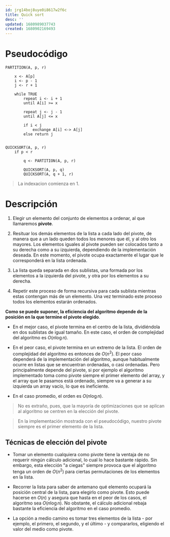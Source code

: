 ```yaml
---
id: jrg14boj8uye0i8617w2f6c
title: Quick sort
desc: ''
updated: 1680989037743
created: 1680902169493
---
```


# Pseudocódigo

```
PARTITION(A, p, r)

    x <- A[p]
    i <- p - 1
    j <- r + 1

    while TRUE
        repeat i <- i + 1
        until A[i] >= x

        repeat j <- j - 1
        until A[j] <= x

        if i < j
            exchange A[i] <-> A[j]
        else return j


QUICKSORT(A, p, r)
    if p < r

        q <- PARTITION(A, p, r)

        QUICKSORT(A, p, q)
        QUICKSORT(A, q + 1, r)
```

> La indexacion comienza en 1.

# Descripción

1. Elegir un elemento del conjunto de elementos a ordenar, al que llamaremos **pivote**.

2. Resituar los demás elementos de la lista a cada lado del pivote, de manera que a un lado queden todos los menores que él, y al otro los mayores. Los elementos iguales al pivote pueden ser colocados tanto a su derecha como a su izquierda, dependiendo de la implementación deseada. En este momento, el pivote ocupa exactamente el lugar que le corresponderá en la lista ordenada.

3. La lista queda separada en dos sublistas, una formada por los elementos a la izquierda del pivote, y otra por los elementos a su derecha.

4. Repetir este proceso de forma recursiva para cada sublista mientras estas contengan más de un elemento. Una vez terminado este proceso todos los elementos estarán ordenados.

**Como se puede suponer, la eficiencia del algoritmo depende de la posición en la que termine el pivote elegido**.

- En el mejor caso, el pivote termina en el centro de la lista, dividiéndola en dos sublistas de igual tamaño. En este caso, el orden de complejidad del algoritmo es $O(n\log n)$.

- En el peor caso, el pivote termina en un extremo de la lista. El orden de complejidad del algoritmo es entonces de $O(n^2)$. El peor caso dependerá de la implementación del algoritmo, aunque habitualmente ocurre en listas que se encuentran ordenadas, o casi ordenadas. Pero principalmente depende del pivote, si por ejemplo el algoritmo implementado toma como pivote siempre el primer elemento del array, y el array que le pasamos está ordenado, siempre va a generar a su izquierda un array vacío, lo que es ineficiente.

- En el caso promedio, el orden es $O(n\log n)$.

> No es extraño, pues, que la mayoría de optimizaciones que se aplican al algoritmo se centren en la elección del pivote.

> En la implementación mostrada con el pseudocódigo, nuestro pivote siempre es el primer elemento de la lista.

## Técnicas de elección del pivote

- Tomar un elemento cualquiera como pivote tiene la ventaja de no requerir ningún cálculo adicional, lo cual lo hace bastante rápido. Sin embargo, esta elección "a ciegas" siempre provoca que el algoritmo tenga un orden de $O(n^2)$ para ciertas permutaciones de los elementos en la lista.

- Recorrer la lista para saber de antemano qué elemento ocupará la posición central de la lista, para elegirlo como pivote. Esto puede hacerse en $O(n)$ y asegura que hasta en el peor de los casos, el algoritmo sea $O(n\log n)$. No obstante, el cálculo adicional rebaja bastante la eficiencia del algoritmo en el caso promedio.

- La opción a medio camino es tomar tres elementos de la lista - por ejemplo, el primero, el segundo, y el último - y compararlos, eligiendo el valor del medio como pivote.
